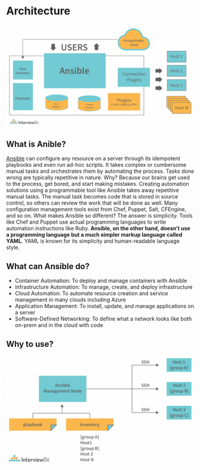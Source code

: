 # Architecture
[![Architecture](../../assets/images/Ansible-Architecture.png)](../../assets/images/Ansible-Architecture.png "Architecture")

## What is Anible?
[Ansible](https://docs.ansible.com/ansible/latest/index.html) can configure any resource on a server through its idempotent playbooks and even run ad-hoc scripts. It takes complex or cumbersome manual tasks and orchestrates them by automating the process.
Tasks done wrong are typically repetitive in nature. Why? Because our brains get used to the process, get bored, and start making mistakes. Creating automation solutions using a programmable tool like Ansible takes away repetitive manual tasks. The manual task becomes code that is stored in source control, so others can review the work that will be done as well.
Many configuration management tools exist from Chef, Puppet, Salt, CFEngine, and so on. What makes Ansible so different? The answer is simplicity. Tools like Chef and Puppet use actual programming languages to write automation instructions like Ruby.
__Ansible, on the other hand, doesn’t use a programming language but a much simpler markup language called YAML__. YAML is known for its simplicity and human-readable language style.

## What can Ansible do?

*   Container Automation: To deploy and manage containers with Ansible
*   Infrastructure Automation: To manage, create, and deploy infrastructure
*   Cloud Automation: To automate resource creation and service management in many clouds including Azure
*   Application Management: To install, update, and manage applications on a server
*   Software-Defined Networking: To define what a network looks like both on-prem and in the cloud with code

## Why to use?
[![Why-use-Ansible](../../assets/images/Why-use-Ansible.png)](../../assets/images/Why-use-Ansible.png "Why-use-Ansible")

